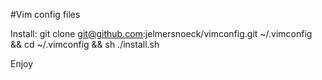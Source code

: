 #Vim config files

Install:
    git clone git@github.com:jelmersnoeck/vimconfig.git ~/.vimconfig && cd ~/.vimconfig && sh ./install.sh

Enjoy
